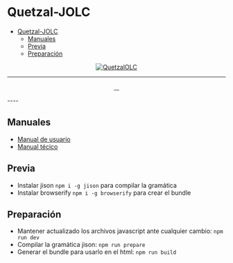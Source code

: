 # Quetzal-JOLC

- [Quetzal-JOLC](#quetzal-jolc)
  - [Manuales](#manuales)
  - [Previa](#previa)
  - [Preparación](#preparación)

<p align="center">
  <a href="https://github.com/mhankbarbar"><img title="QuetzalOLC" src="https://img.shields.io/badge/QuetzalOLC-G31-blue?style=for-the-badge&logo=github"></a>
</p>

----
<p align="center">
  <a href="https://github.com/mhankbarbar"><img title="" src="https://img.shields.io/github/license/macochave/quetzalolc-compiladores2?style=flat&logo=github" > </a>
  <a href="https://github.com/mhankbarbar"><img title="" src="https://img.shields.io/npm/v/npm?style=flat&logo=npm" > </a>
  <a href="https://github.com/mhankbarbar"><img title="" src="https://img.shields.io/npm/v/jison?label=jison?style=flat&logo=npm" > </a>
  <a href="https://github.com/mhankbarbar"><img title="" src="https://img.shields.io/npm/v/codemirror?label=CodeMirror?style=flat&logo=npm" > </a>
</p>
----

## Manuales

- [Manual de usuario](./UserManual.md)
- [Manual técico](./TechniqueManual.md)

## Previa

- Instalar jison `npm i -g jison` para compilar la gramática
- Instalar browserify `npm i -g browserify` para crear el bundle

## Preparación

- Mantener actualizado los archivos javascript ante cualquier cambio: `npm run dev`
- Compilar la gramática jison: `npm run prepare`
- Generar el bundle para usarlo en el html: `npm run build`
